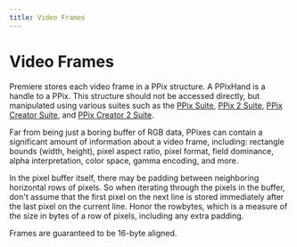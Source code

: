 ```yaml
---
title: Video Frames
---
```

# Video Frames

Premiere stores each video frame in a PPix structure. A PPixHand is a handle to a PPix. This structure should not be accessed directly, but manipulated using various suites such as the [PPix Suite](../sweetpea-suites#ppix-suite), [PPix 2 Suite](../sweetpea-suites#ppix-2-suite), [PPix Creator Suite](../sweetpea-suites#ppix-creator-suite), and [PPix Creator 2 Suite](../sweetpea-suites#ppix-creator-2-suite).

Far from being just a boring buffer of RGB data, PPixes can contain a significant amount of information about a video frame, including: rectangle bounds (width, height), pixel aspect ratio, pixel format, field dominance, alpha interpretation, color space, gamma encoding, and more.

In the pixel buffer itself, there may be padding between neighboring horizontal rows of pixels. So when iterating through the pixels in the buffer, don't assume that the first pixel on the next line is stored immediately after the last pixel on the current line. Honor the rowbytes, which is a measure of the size in bytes of a row of pixels, including any extra padding.

Frames are guaranteed to be 16-byte aligned.
